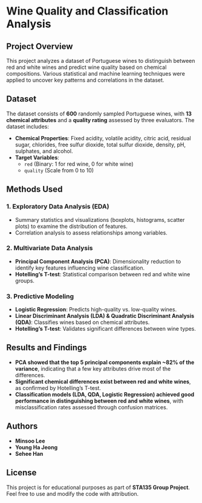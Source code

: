 # Wine Quality and Classification Analysis

## Project Overview
This project analyzes a dataset of Portuguese wines to distinguish between red and white wines and predict wine quality based on chemical compositions. Various statistical and machine learning techniques were applied to uncover key patterns and correlations in the dataset.

## Dataset
The dataset consists of **600** randomly sampled Portuguese wines, with **13 chemical attributes** and a **quality rating** assessed by three evaluators. The dataset includes:
- **Chemical Properties**: Fixed acidity, volatile acidity, citric acid, residual sugar, chlorides, free sulfur dioxide, total sulfur dioxide, density, pH, sulphates, and alcohol.
- **Target Variables**:
  - `red` (Binary: 1 for red wine, 0 for white wine)
  - `quality` (Scale from 0 to 10)

## Methods Used
### 1. **Exploratory Data Analysis (EDA)**
- Summary statistics and visualizations (boxplots, histograms, scatter plots) to examine the distribution of features.
- Correlation analysis to assess relationships among variables.

### 2. **Multivariate Data Analysis**
- **Principal Component Analysis (PCA)**: Dimensionality reduction to identify key features influencing wine classification.
- **Hotelling’s T-test**: Statistical comparison between red and white wine groups.

### 3. **Predictive Modeling**
- **Logistic Regression**: Predicts high-quality vs. low-quality wines.
- **Linear Discriminant Analysis (LDA) & Quadratic Discriminant Analysis (QDA)**: Classifies wines based on chemical attributes.
- **Hotelling’s T-test**: Validates significant differences between wine types.

## Results and Findings
- **PCA showed that the top 5 principal components explain ~82% of the variance**, indicating that a few key attributes drive most of the differences.
- **Significant chemical differences exist between red and white wines**, as confirmed by Hotelling’s T-test.
- **Classification models (LDA, QDA, Logistic Regression) achieved good performance in distinguishing between red and white wines**, with misclassification rates assessed through confusion matrices.

## Authors
- **Minsoo Lee**
- **Young Ha Jeong**
- **Sehee Han**

## License
This project is for educational purposes as part of **STA135 Group Project**. Feel free to use and modify the code with attribution.

